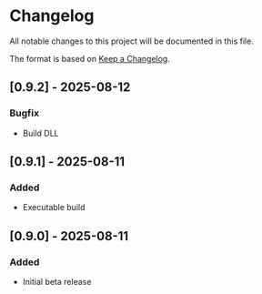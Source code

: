# Changelog

All notable changes to this project will be documented in this file.

The format is based on [Keep a Changelog](https://keepachangelog.com/).

## [0.9.2] - 2025-08-12
### Bugfix
- Build DLL

## [0.9.1] - 2025-08-11
### Added
- Executable build

## [0.9.0] - 2025-08-11
### Added
- Initial beta release
